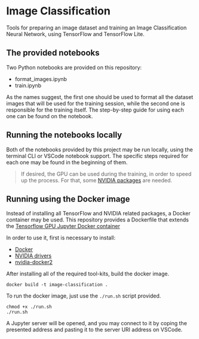 # Image Classification

Tools for preparing an image dataset and training an Image Classification Neural Network, using TensorFlow and TensorFlow Lite.

## The provided notebooks

Two Python notebooks are provided on this repository:

- format_images.ipynb
- train.ipynb

As the names suggest, the first one should be used to format all the dataset images that will be used for the training session, while the second one is responsible for the training itself. The step-by-step guide for using each one can be found on the notebook.

## Running the notebooks locally

Both of the notebooks provided by this project may be run locally, using the terminal CLI or VSCode notebook support.
The specific steps required for each one may be found in the beginning of them.

> If desired, the GPU can be used during the training, in order to speed up the process. For that, some [NVIDIA packages](https://www.tensorflow.org/install/gpu#software_requirements) are needed.

## Running using the Docker image

Instead of installing all TensorFlow and NVIDIA related packages, a Docker container may be used. This repository
provides a Dockerfile that extends the [Tensorflow GPU Jupyter Docker container](https://www.tensorflow.org/install/docker)

In order to use it, first is necessary to install:

- [Docker](https://docs.docker.com/get-docker/)
- [NVIDIA drivers](https://github.com/NVIDIA/nvidia-docker/wiki/Frequently-Asked-Questions#how-do-i-install-the-nvidia-driver)
- [nvidia-docker2](https://docs.nvidia.com/datacenter/cloud-native/container-toolkit/install-guide.html)

After installing all of the required tool-kits, build the docker image.

```shell
docker build -t image-classification .
```

To run the docker image, just use the `./run.sh` script provided.

```shell
chmod +x ./run.sh
./run.sh
```

A Jupyter server will be opened, and you may connect to it by coping the presented address and pasting it to the server URI address on VSCode.
